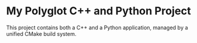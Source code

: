 # My Polyglot C++ and Python Project

This project contains both a C++ and a Python application, managed by a unified CMake build system.